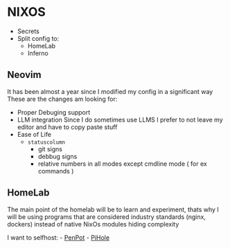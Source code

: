 # NIXOS
- Secrets
- Split config to:
    - HomeLab
    - Inferno

## Neovim
It has been almost a year since I modified my config in a significant way
These are the changes am looking for:
- Proper Debuging support
- LLM integration
    Since I do sometimes use LLMS I prefer to not leave my editor and have to copy paste stuff
- Ease of Life
    - `statuscolumn`
        - git signs
        - debbug signs
        - relative numbers in all modes except cmdline mode ( for ex commands )


## HomeLab
The main point of the homelab will be to learn and experiment, thats why I will be using programs that are considered industry standards (nginx, dockers) instead of native NixOs modules hiding complexity

I want to selfhost:
    - [PenPot](https://help.penpot.app/technical-guide/getting-started/docker/#example-with-caddy-server)
    - [PiHole](https://github.com/pi-hole/docker-pi-hole/#running-pi-hole-docker)
